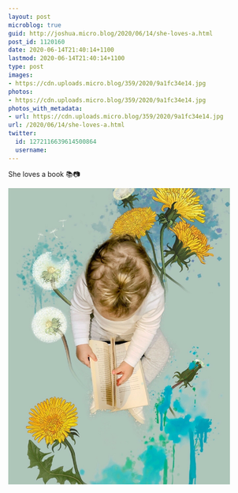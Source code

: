 ```yaml
---
layout: post
microblog: true
guid: http://joshua.micro.blog/2020/06/14/she-loves-a.html
post_id: 1120160
date: 2020-06-14T21:40:14+1100
lastmod: 2020-06-14T21:40:14+1100
type: post
images:
- https://cdn.uploads.micro.blog/359/2020/9a1fc34e14.jpg
photos:
- https://cdn.uploads.micro.blog/359/2020/9a1fc34e14.jpg
photos_with_metadata:
- url: https://cdn.uploads.micro.blog/359/2020/9a1fc34e14.jpg
url: /2020/06/14/she-loves-a.html
twitter:
  id: 1272116639614500864
  username: 
---
```

She loves a book 📚📷

<img src="uploads/2020/9a1fc34e14.jpg" width="450" height="600" alt="" />
